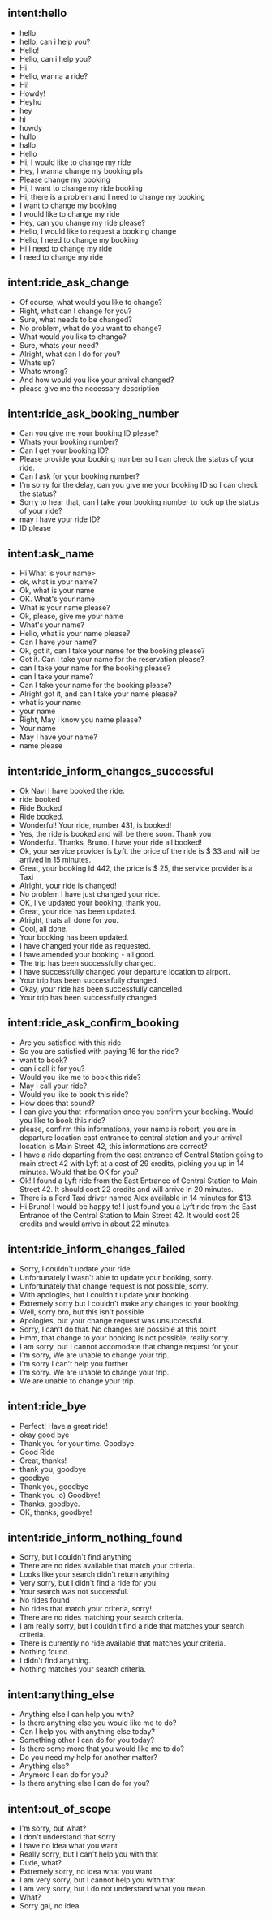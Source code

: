 ## intent:hello
- hello
- hello, can i help you?
- Hello!
- Hello, can i help you?
- Hi
- Hello, wanna a ride?
- Hi!
- Howdy!
- Heyho
- hey
- hi
- howdy
- hullo
- hallo
- Hello
- Hi, I would like to change my ride
- Hey, I wanna change my booking pls
- Please change my booking
- Hi, I want to change my ride booking
- Hi, there is a problem and I need to change my booking
- I want to change my booking
- I would like to change my ride
- Hey, can you change my ride please?
- Hello, I would like to request a booking change
- Hello, I need to change my booking
- Hi I need to change my ride
- I need to change my ride

## intent:ride_ask_change
- Of course, what would you like to change?
- Right, what can I change for you?
- Sure, what needs to be changed?
- No problem, what do you want to change?
- What would you like to change?
- Sure, whats your need?
- Alright, what can I do for you?
- Whats up?
- Whats wrong?
- And how would you like your arrival changed?
- please give me the necessary description

## intent:ride_ask_booking_number
- Can you give me your booking ID please?
- Whats your booking number?
- Can I get your booking ID?
- Please provide your booking number so I can check the status of your ride.
- Can I ask for your booking number?
- I'm sorry for the delay, can you give me your booking ID so I can check the status?
- Sorry to hear that, can I take your booking number to look up the status of your ride?
- may i have your ride ID?
- ID please

## intent:ask_name
- Hi What is your name>
- ok, what is your name?
- Ok, what is your name
- OK. What's your name 
- What is your name please?
- Ok, please, give me your name
- What's your name?
- Hello, what is your name please?
- Can I have your name?
- Ok, got it, can I take your name for the booking please?
- Got it. Can I take your name for the reservation please?
- can I take your name for the booking please?
- can I take your name?
- Can I take your name for the booking please?
- Alright got it, and can I take your name please?
- what is your name
- your name
- Right, May i know you name please?
- Your name
- May I have your name?
- name please


## intent:ride_inform_changes_successful
- Ok Navi I have booked the ride.
- ride booked
- Ride Booked
- Ride booked.
- Wonderful! Your ride, number 431, is booked!
- Yes, the ride is booked and will be there soon. Thank you
- Wonderful. Thanks, Bruno. I have your ride all booked!
- Ok, your service provider is Lyft, the price of the ride is $ 33 and will be arrived in 15 minutes.
- Great, your booking Id 442, the price is $ 25, the service provider is a Taxi
- Alright, your ride is changed!
- No problem I have just changed your ride.
- OK, I've updated your booking, thank you.
- Great, your ride has been updated.
- Alright, thats all done for you.
- Cool, all done.
- Your booking has been updated.
- I have changed your ride as requested.
- I have amended your booking - all good.
- The trip has been successfully changed.
- I have successfully changed your departure location to airport.
- Your trip has been successfully changed.
- Okay, your ride has been successfully cancelled.
- Your trip has been successfully changed.

## intent:ride_ask_confirm_booking
- Are you satisfied with this ride
- So you are satisfied with paying 16 for the ride?
- want to book?
- can i call it for you?
- Would you like me to book this ride?
- May i call your ride?
- Would you like to book this ride?
- How does that sound?
- I can give you that information once you confirm your booking. Would you like to book this ride?
- please, confirm this informations, your name is robert, you are in departure location east entrance to central station and your arrival location is Main Street 42, this informations are correct?
- I have a ride departing from the east entrance of Central Station going to main street 42 with Lyft at a cost of 29 credits, picking you up in 14 minutes. Would that be OK for you?
- Ok! I found a Lyft ride from the East Entrance of Central Station to Main Street 42. It should cost 22 credits and will arrive in 20 minutes.
- There is a Ford Taxi driver named Alex available in 14 minutes for $13.
- Hi Bruno! I would be happy to! I just found you a Lyft ride from the East Entrance of the Central Station to Main Street 42. It would cost 25 credits and would arrive in about 22 minutes.

## intent:ride_inform_changes_failed
- Sorry, I couldn't update your ride
- Unfortunately I wasn't able to update your booking, sorry.
- Unfortunately that change request is not possible, sorry.
- With apologies, but I couldn't update your booking.
- Extremely sorry but I couldn't make any changes to your booking.
- Well, sorry bro, but this isn't possible
- Apologies, but your change request was unsuccessful.
- Sorry, I can't do that. No changes are possible at this point.
- Hmm, that change to your booking is not possible, really sorry.
- I am sorry, but I cannot accomodate that change request for your.
- I'm sorry, We are unable to change your trip.
- I'm sorry I can't help you further
- I'm sorry. We are unable to change your trip.
- We are unable to change your trip.

## intent:ride_bye
- Perfect! Have a great ride!
- okay good bye
- Thank you for your time. Goodbye.
- Good Ride
- Great, thanks!
- thank you, goodbye
- goodbye
- Thank you, goodbye
- Thank you :o) Goodbye!
- Thanks, goodbye.
- OK, thanks, goodbye!

## intent:ride_inform_nothing_found
- Sorry, but I couldn't find anything
- There are no rides available that match your criteria.
- Looks like your search didn't return anything
- Very sorry, but I didn't find a ride for you.
- Your search was not successful.
- No rides found
- No rides that match your criteria, sorry!
- There are no rides matching your search criteria.
- I am really sorry, but I couldn't find a ride that matches your search criteria.
- There is currently no ride available that matches your criteria.
- Nothing found.
- I didn't find anything.
- Nothing matches your search criteria.

## intent:anything_else
- Anything else I can help you with?
- Is there anything else you would like me to do?
- Can I help you with anything else today?
- Something other I can do for you today?
- Is there some more that you would like me to do?
- Do you need my help for another matter?
- Anything else?
- Anymore I can do for you?
- Is there anything else I can do for you?

## intent:out_of_scope
- I'm sorry, but what?
- I don't understand that sorry
- I have no idea what you want
- Really sorry, but I can't help you with that
- Dude, what?
- Extremely sorry, no idea what you want
- I am very sorry, but I cannot help you with that
- I am very sorry, but I do not understand what you mean
- What?
- Sorry gal, no idea.